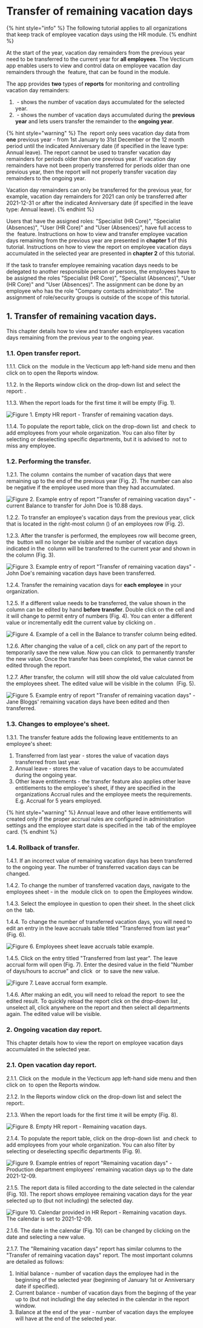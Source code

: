 # Transfer of remaining vacation days

{% hint style="info" %}
The following tutorial applies to all organizations that keep track of employee vacation days using the HR module.
{% endhint %}

At the start of the year, vacation day remainders from the previous year need to be transferred to the current year for **all employees**. The Vecticum app enables users to view and control data on employee vacation day remainders through the <img src="../../.gitbook/assets/Reports window icon.png" alt="" data-size="line"> feature, that can be found in the <img src="../../.gitbook/assets/HR module icon.png" alt="" data-size="line">module.

The app provides **two** types of **reports** for monitoring and controlling vacation day remainders:

1. <img src="../../.gitbook/assets/Remaining vacation days report list item, unselected.png" alt="" data-size="line"> - shows the number of vacation days accumulated for the selected year.
2. <img src="../../.gitbook/assets/Transfer of remaining vacation days Reports list item, unselected.png" alt="" data-size="line"> - shows the number of vacation days accumulated during the **previous year** and lets users transfer the remainder to the **ongoing year**.

{% hint style="warning" %}
The <img src="../../.gitbook/assets/Transfer of remaining vacation days Reports list item, unselected.png" alt="" data-size="line"> report only sees vacation day data from **one** previous year - from 1st January to 31st December or the 12 month period until the indicated Anniversary date (if specified in the leave type: Annual leave). The report cannot be used to transfer vacation day remainders for periods older than one previous year. If vacation day remainders have not been properly transferred for periods older than one previous year, then the report will not properly transfer vacation day remainders to the ongoing year.

Vacation day remainders can only be transferred for the previous year, for example, vacation day remainders for 2021 can only be transferred after 2021-12-31 or after the indicated Anniversary date (if specified in the leave type: Annual leave).
{% endhint %}

Users that have the assigned roles: "Specialist (HR Core)", "Specialist (Absences)", "User (HR Core)" and "User (Absences)", have full access to the <img src="../../.gitbook/assets/Reports window icon.png" alt="" data-size="line"> feature. Instructions on how to view and transfer employee vacation days remaining from the previous year are presented in **chapter 1** of this tutorial. Instructions on how to view the report on employee vacation days accumulated in the selected year are presented in **chapter 2** of this tutorial.

If the task to transfer employee remaining vacation days needs to be delegated to another responsible person or persons, the employees have to be assigned the roles "Specialist (HR Core)", "Specialist (Absences)", "User (HR Core)" and "User (Absences)". The assignment can be done by an employee who has the role "Company contacts administrator". The assignment of role/security groups is outside of the scope of this tutorial.

## 1. Transfer of remaining vacation days.

This chapter details how to view and transfer each employees vacation days remaining from the previous year to the ongoing year.

### 1.1. Open transfer report. <a href="#id-1.1.-open-transfer-report" id="id-1.1.-open-transfer-report"></a>

1.1.1. Click on the <img src="../../.gitbook/assets/HR module icon.png" alt="" data-size="line"> module in the Vecticum app left-hand side menu and then click on<img src="../../.gitbook/assets/Reports window icon.png" alt="" data-size="line"> to open the Reports window.

1.1.2. In the Reports window click on the drop-down list and select the report: <img src="../../.gitbook/assets/Transfer of remaining vacation days Reports list item, selected (1).png" alt="" data-size="line">.

1.1.3. When the report loads for the first time it will be empty (Fig. 1).

![Figure 1. Empty HR report - Transfer of remaining vacation days.](<../../.gitbook/assets/Report Transfer of remaining vacation days, empty.png>)

1.1.4. To populate the report table, click on the drop-down list <img src="../../.gitbook/assets/Reports window, department selection icon.png" alt="" data-size="line"> and check <img src="../../.gitbook/assets/Select All icon.png" alt="" data-size="line"> to add employees from your whole organization. You can also filter by selecting or deselecting specific departments, but it is advised to <img src="../../.gitbook/assets/Select All icon.png" alt="" data-size="line"> not to miss any employee.

### 1.2. Performing the transfer. <a href="#id-1.2.-performing-the-transfer" id="id-1.2.-performing-the-transfer"></a>

1.2.1. The column <img src="../../.gitbook/assets/Balance to transfer column header.png" alt="" data-size="line"> contains the number of vacation days that were remaining up to the end of the previous year (Fig. 2). The number can also be negative if the employee used more than they had accumulated.

![Figure 2. Example entry of report "Transfer of remaining vacation days" - current Balance to transfer for John Doe is 10.88 days.](<../../.gitbook/assets/Example entry of report - Transfer of remaining vacation days.png>)

1.2.2. To transfer an employee's vacation days from the previous year, click <img src="../../.gitbook/assets/Transfer button icon.png" alt="" data-size="line"> that is located in the right-most column (<img src="../../.gitbook/assets/Action column header.png" alt="" data-size="line">) of an employees row (Fig. 2).

1.2.3. After the transfer is performed, the employees row will become green, the <img src="../../.gitbook/assets/Transfer button icon.png" alt="" data-size="line"> button will no longer be visible and the number of vacation days indicated in the <img src="../../.gitbook/assets/Balance to transfer column header.png" alt="" data-size="line"> column will be transferred to the current year and shown in the column <img src="../../.gitbook/assets/Transferred column header.png" alt="" data-size="line">(Fig. 3).

![Figure 3. Example entry of report "Transfer of remaining vacation days" - John Doe's remaining vacation days have been transferred.](<../../.gitbook/assets/Example entry of report - Transfer of remaining vacation days, after transfer, green.png>)

1.2.4. Transfer the remaining vacation days for **each employee** in your organization.

1.2.5. If a different value needs to be transferred, the value shown in the column <img src="../../.gitbook/assets/Balance to transfer column header.png" alt="" data-size="line">can be edited by hand **before transfer**. Double click on the cell and it will change to permit entry of numbers (Fig. 4). You can enter a different value or incrementally edit the current value by clicking on <img src="../../.gitbook/assets/Arrow keys icon.png" alt="" data-size="line">.

![Figure 4. Example of a cell in the Balance to transfer column being edited.](<../../.gitbook/assets/Example of a cell in the Balance to transfer column being edited.png>)

1.2.6. After changing the value of a cell, click on any part of the report to temporarily save the new value. Now you can click <img src="../../.gitbook/assets/Transfer button icon.png" alt="" data-size="line"> to permanently transfer the new value. Once the transfer has been completed, the value cannot be edited through the report.

1.2.7. After transfer, the column <img src="../../.gitbook/assets/Balance to transfer column header.png" alt="" data-size="line"> will still show the old value calculated from the employees sheet. The edited value will be visible in the column <img src="../../.gitbook/assets/Transferred column header.png" alt="" data-size="line"> (Fig. 5).

![Figure 5. Example entry of report "Transfer of remaining vacation days" - Jane Bloggs' remaining vacation days have been edited and then transferred.](<../../.gitbook/assets/Example entry of report - Transfer of remaining vacation days - Jane Bloggs, green.png>)

### 1.3. Changes to employee's sheet. <a href="#id-1.3.-changes-to-employees-sheet" id="id-1.3.-changes-to-employees-sheet"></a>

1.3.1. The transfer feature adds the following leave entitlements to an employee's sheet:

1. Transferred from last year - stores the value of vacation days transferred from last year.
2. Annual leave - stores the value of vacation days to be accumulated during the ongoing year.
3. Other leave entitlements - the transfer feature also applies other leave entitlements to the employee's sheet, if they are specified in the organizations Accrual rules and the employee meets the requirements. E.g. Accrual for 5 years employed.

{% hint style="warning" %}
Annual leave and other leave entitlements will created only if the proper accrual rules are configured in administration settings and the employee start date is specified in the <img src="../../.gitbook/assets/image (139).png" alt="" data-size="line"> tab of the employee card.
{% endhint %}

### 1.4. Rollback of transfer.

1.4.1. If an incorrect value of remaining vacation days has been transferred to the ongoing year. The number of transferred vacation days can be changed.

1.4.2. To change the number of transferred vacation days, navigate to the employees sheet - in the <img src="../../.gitbook/assets/HR module icon.png" alt="" data-size="line"> module click on <img src="../../.gitbook/assets/Employees window icon.png" alt="" data-size="line"> to open the Employees window.

1.4.3. Select the employee in question to open their sheet. In the sheet click on the <img src="../../.gitbook/assets/Employee sheet, Leave tab buton icon.png" alt="" data-size="line"> tab.

1.4.4. To change the number of transferred vacation days, you will need to edit an entry in the leave accruals table titled "Transferred from last year" (Fig. 6).

![Figure 6. Employees sheet leave accruals table example.](<../../.gitbook/assets/image (313).png>)

1.4.5. Click on the entry titled "Transferred from last year". The leave accrual form will open (Fig. 7). Enter the desired value in the field "Number of days/hours to accrue" and click <img src="../../.gitbook/assets/Save icon (1).png" alt="" data-size="line"> or <img src="../../.gitbook/assets/Save and close icon (1).png" alt="" data-size="line"> to save the new value.

![Figure 7. Leave accrual form example.](<../../.gitbook/assets/Leave accrual, transferred from last year, Peter Smith.png>)

1.4.6. After making an edit, you will need to reload the report <img src="../../.gitbook/assets/Transfer of remaining vacation days Reports list item, unselected.png" alt="" data-size="line"> to see the edited result. To quickly reload the report click on the drop-down list <img src="../../.gitbook/assets/Reports window, department selection icon.png" alt="" data-size="line">, unselect all, click anywhere on the report and then select all departments again. The edited value will be visible.

### 2. Ongoing vacation day report. <a href="#id-2.-generating-reports" id="id-2.-generating-reports"></a>

This chapter details how to view the report on employee vacation days accumulated in the selected year.

### 2.1. Open vacation day report. <a href="#id-2.1.-open-vacation-day-report" id="id-2.1.-open-vacation-day-report"></a>

2.1.1. Click on the <img src="../../.gitbook/assets/HR module icon.png" alt="" data-size="line"> module in the Vecticum app left-hand side menu and then click on <img src="../../.gitbook/assets/Reports window icon.png" alt="" data-size="line"> to open the Reports window.

2.1.2. In the Reports window click on the drop-down list and select the report:<img src="../../.gitbook/assets/Remaining vacation days report list item, selected.png" alt="" data-size="line">.

2.1.3. When the report loads for the first time it will be empty (Fig. 8).

![Figure 8. Empty HR report - Remaining vacation days.](<../../.gitbook/assets/Empty HR report - Remaining vacation days.png>)

2.1.4. To populate the report table, click on the drop-down list <img src="../../.gitbook/assets/Reports window, department selection icon.png" alt="" data-size="line"> and check <img src="../../.gitbook/assets/Select All icon.png" alt="" data-size="line"> to add employees from your whole organization. You can also filter by selecting or deselecting specific departments (Fig. 9).

![Figure 9. Example entries of report "Remaining vacation days" - Production department employees' remaining vacation days up to the date 2021-12-09.](<../../.gitbook/assets/Example entries of report - Remaining vacation days.png>)

2.1.5. The report data is filled according to the date selected in the calendar (Fig. 10). The report shows employee remaining vacation days for the year selected up to (but not including) the selected day.

![Figure 10. Calendar provided in HR Report - Remaining vacation days. The calendar is set to 2021-12-09.](<../../.gitbook/assets/Reports window, calendar.png>)

2.1.6. The date in the calendar (Fig. 10) can be changed by clicking on the date and selecting a new value.

2.1.7. The "Remaining vacation days" report has similar columns to the "Transfer of remaining vacation days" report. The most important columns are detailed as follows:

1. Initial balance - number of vacation days the employee had in the beginning of the selected year (beginning of January 1st or Anniversary date if specified).
2. Current balance - number of vacation days from the beginng of the year up to (but not including) the day selected in the calendar in the report window.
3. Balance at the end of the year - number of vacation days the employee will have at the end of the selected year.
